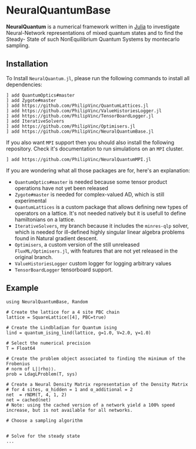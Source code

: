# NeuralQuantumBase

**NeuralQuantum** is a numerical framework written in [Julia] to investigate
Neural-Network representations of mixed quantum states and to find the Steady-
State of such NonEquilibrium Quantum Systems by montecarlo sampling.

## Installation
To Install `NeuralQuantum.jl`, please run the following commands to install all
dependencies:
```
] add QuantumOptics#master
] add Zygote#master
] add https://github.com/PhilipVinc/QuantumLattices.jl
] add https://github.com/PhilipVinc/ValueHistoriesLogger.jl
] add https://github.com/PhilipVinc/TensorBoardLogger.jl
] add IterativeSolvers
] add https://github.com/PhilipVinc/Optimisers.jl
] add https://github.com/PhilipVinc/NeuralQuantumBase.jl
```
If you also want `MPI` support then you should also install the following
repository. Check it's documentation to run simulations on an `MPI` cluster.
```
] add https://github.com/PhilipVinc/NeuralQuantumMPI.jl
```
If you are wondering what all those packages are for, here's an explanation:
 - `QuantumOptics#master` is needed because some tensor product operations have not yet been released
 - `Zygote#master` is needed for complex-valued AD, which is still experimental
 - `QuantumLattices` is a custom package that allows defining new types of operators on a lattice. It's not needed natively but it is usefull to define hamiltonians on a lattice.
 - `IterativeSolvers`, my branch because it includes the `minres-qlp` solver, which is needed for ill-defined highly singular linear algebra problems found in Natural gradient descent.
 - `Optimisers`, a custom version of the still unreleased `FluxML/Optimisers.jl`, with features that are not yet released in the original branch.
 - `ValueHistoriesLogger` custom logger for logging arbitrary values
 - `TensorBoardLogger` tensorboard support.

## Example
```
using NeuralQuantumBase, Random

# Create the lattice for a 4 site PBC chain
lattice = SquareLattice([4], PBC=true)

# Create the Lindbladian for Quantum ising
lind = quantum_ising_lind(lattice, g=1.0, V=2.0, γ=1.0)

# Select the numerical precision
T = Float64

# Create the problem object associated to finding the minimum of the Frobenius
# norm of L||rho⟩⟩.
prob = LdagLProblem(T, sys)

# Create a Neural Density Matrix representation of the Density Matrix
# for 4 sites, α_hidden = 1 and α_additional = 2
net  = rNDM(T, 4, 1, 2)
net = cached(net)
# Note: using the cached version of a network yield a 100% speed increase, but is not available for all networks.

# Choose a sampling algorithm


# Solve for the steady state
...
```

[Julia]: http://julialang.org
[Filippo Vicentini]: mailto:filippo.vicentini@univ-paris-diderot.fr
